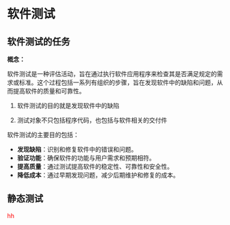# 软件测试

## 软件测试的任务

**概念：**

软件测试是一种评估活动，旨在通过执行软件应用程序来检查其是否满足规定的需求或标准。这个过程包括一系列有组织的步骤，旨在发现软件中的缺陷和问题，从而提高软件的质量和可靠性。

1. 软件测试的目的就是发现软件中的缺陷

2. 测试对象不只包括程序代码，也包括与软件相关的交付件

软件测试的主要目的包括：

- **发现缺陷**：识别和修复软件中的错误和问题。
- **验证功能**：确保软件的功能与用户需求和预期相符。
- **提高质量**：通过测试提高软件的稳定性、可靠性和安全性。
- **降低成本**：通过早期发现问题，减少后期维护和修复的成本。

## 静态测试



<p style="color: red">
    hh
</p>





